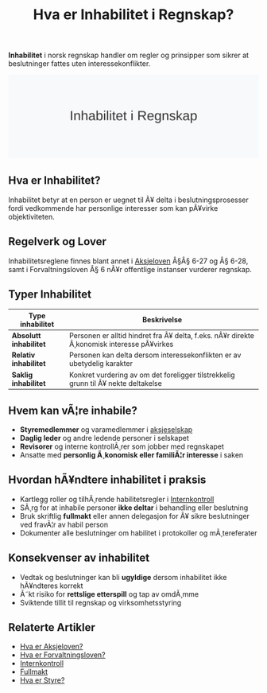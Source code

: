 ﻿---
title: "Hva er Inhabilitet i Regnskap?"
meta_title: "Hva er Inhabilitet i Regnskap?"
meta_description: '**Inhabilitet** i norsk regnskap handler om regler og prinsipper som sikrer at beslutninger fattes uten interessekonflikter.'
slug: inhabilitet
type: blog
layout: pages/single
---

**Inhabilitet** i norsk regnskap handler om regler og prinsipper som sikrer at beslutninger fattes uten interessekonflikter.

![Illustrasjon som viser konseptet inhabilitet](inhabilitet-image.svg)

## Hva er Inhabilitet?

Inhabilitet betyr at en person er uegnet til Ã¥ delta i beslutningsprosesser fordi vedkommende har personlige interesser som kan pÃ¥virke objektiviteten.

## Regelverk og Lover

Inhabilitetsreglene finnes blant annet i [Aksjeloven](/blogs/regnskap/hva-er-aksjeloven "Hva er Aksjeloven?") Â§Â§ 6-27 og Â§ 6-28, samt i Forvaltningsloven Â§ 6 nÃ¥r offentlige instanser vurderer regnskap.

## Typer Inhabilitet

| **Type inhabilitet**     | **Beskrivelse**                                                                          |
|--------------------------|------------------------------------------------------------------------------------------|
| **Absolutt inhabilitet** | Personen er alltid hindret fra Ã¥ delta, f.eks. nÃ¥r direkte Ã¸konomisk interesse pÃ¥virkes  |
| **Relativ inhabilitet**  | Personen kan delta dersom interessekonflikten er av ubetydelig karakter                  |
| **Saklig inhabilitet**   | Konkret vurdering av om det foreligger tilstrekkelig grunn til Ã¥ nekte deltakelse        |

## Hvem kan vÃ¦re inhabile?

* **Styremedlemmer** og varamedlemmer i [aksjeselskap](/blogs/regnskap/hva-er-et-aksjeselskap "Hva er et Aksjeselskap?")
* **Daglig leder** og andre ledende personer i selskapet
* **Revisorer** og interne kontrollÃ¸rer som jobber med regnskapet
* Ansatte med **personlig Ã¸konomisk eller familiÃ¦r interesse** i saken

## Hvordan hÃ¥ndtere inhabilitet i praksis

* Kartlegg roller og tilhÃ¸rende habilitetsregler i [Internkontroll](/blogs/regnskap/hva-er-internkontroll "Hva er Internkontroll?")
* SÃ¸rg for at inhabile personer **ikke deltar** i behandling eller beslutning
* Bruk skriftlig **fullmakt** eller annen delegasjon for Ã¥ sikre beslutninger ved fravÃ¦r av habil person
* Dokumenter alle beslutninger om habilitet i protokoller og mÃ¸tereferater

## Konsekvenser av inhabilitet

* Vedtak og beslutninger kan bli **ugyldige** dersom inhabilitet ikke hÃ¥ndteres korrekt
* Ã˜kt risiko for **rettslige etterspill** og tap av omdÃ¸mme
* Sviktende tillit til regnskap og virksomhetsstyring

## Relaterte Artikler

* [Hva er Aksjeloven?](/blogs/regnskap/hva-er-aksjeloven "Hva er Aksjeloven?")
* [Hva er Forvaltningsloven?](/blogs/regnskap/hva-er-forvaltningsloven "Hva er Forvaltningsloven?")
* [Internkontroll](/blogs/regnskap/hva-er-internkontroll "Hva er Internkontroll?")
* [Fullmakt](/blogs/regnskap/fullmakt "Fullmakt")
* [Hva er Styre?](/blogs/regnskap/hva-er-styre "Hva er Styre? Organisering og Roller i Selskaper")
